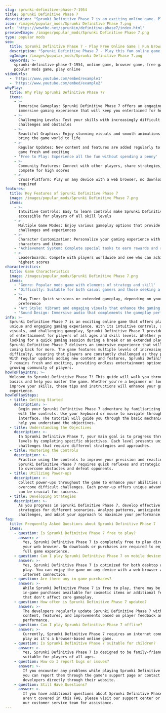 ```yaml
---
slug: sprunki-definitive-phase-7-1954
title: Sprunki Definitive Phase 7
description: "Sprunki Definitive Phase 7 is an exciting online game. Play for free directly in your browser!"
icon: /images/popular_mods/Sprunki Definitive Phase 7.png
url: 'https://wowtbc.net/sprunkin/definitive-phase7/index.html'
previewImage: /images/popular_mods/Sprunki Definitive Phase 7.png
type: popular mods
seo:
  title: Sprunki Definitive Phase 7 - Play Free Online Game | Fun Browser Games
  description: "Sprunki Definitive Phase 7 - Play this fun online game for free in your browser. No download required!"
  ogImage: /images/popular_mods/Sprunki Definitive Phase 7.png
  keywords: >-
    sprunki-definitive-phase-7-1954, online game, browser game, free game,
    popular mods game, play online
videoUrls:
  - 'https://www.youtube.com/embed/example1'
  - 'https://www.youtube.com/embed/example2'
whyPlay:
  title: Why Play Sprunki Definitive Phase 7?
  items:
    - >-
      Immersive Gameplay: Sprunki Definitive Phase 7 offers an engaging and
      immersive gaming experience that will keep you entertained for hours
    - >-
      Challenging Levels: Test your skills with increasingly difficult
      challenges and obstacles
    - >-
      Beautiful Graphics: Enjoy stunning visuals and smooth animations that
      bring the game world to life
    - >-
      Regular Updates: New content and features are added regularly to keep the
      game fresh and exciting
    - 'Free to Play: Experience all the fun without spending a penny'
    - >-
      Community Features: Connect with other players, share strategies, and
      compete for high scores
    - >-
      Cross-Platform: Play on any device with a web browser, no downloads
      required
features:
  title: Key Features of Sprunki Definitive Phase 7
  image: /images/popular_mods/Sprunki Definitive Phase 7.png
  items:
    - >-
      Intuitive Controls: Easy to learn controls make Sprunki Definitive Phase 7
      accessible for players of all skill levels
    - >-
      Multiple Game Modes: Enjoy various gameplay options that provide different
      challenges and experiences
    - >-
      Character Customization: Personalize your gaming experience with unique
      characters and items
    - 'Achievement System: Complete special tasks to earn rewards and recognition'
    - >-
      Leaderboards: Compete with players worldwide and see who can achieve the
      highest scores
characteristics:
  title: Game Characteristics
  image: /images/popular_mods/Sprunki Definitive Phase 7.png
  items:
    - 'Genre: Popular mods game with elements of strategy and skill'
    - 'Difficulty: Suitable for both casual gamers and those seeking a challenge'
    - >-
      Play Time: Quick sessions or extended gameplay, depending on your
      preference
    - 'Art Style: Vibrant and engaging visuals that enhance the gaming experience'
    - 'Sound Design: Immersive audio that complements the gameplay perfectly'
info: >-
  Sprunki Definitive Phase 7 is an exciting online game that offers players a
  unique and engaging gaming experience. With its intuitive controls, stunning
  visuals, and challenging gameplay, Sprunki Definitive Phase 7 provides hours
  of entertainment for players of all ages and skill levels. Whether you're
  looking for a quick gaming session during a break or an extended play session,
  Sprunki Definitive Phase 7 delivers an immersive experience that will keep you
  coming back for more. The game features multiple levels of increasing
  difficulty, ensuring that players are constantly challenged as they progress.
  With regular updates adding new content and features, Sprunki Definitive Phase
  7 remains fresh and exciting, providing endless entertainment options for its
  growing community of players.
howToPlayIntro: >-
  Welcome to Sprunki Definitive Phase 7! This guide will walk you through the
  basics and help you master the game. Whether you're a beginner or looking to
  improve your skills, these tips and instructions will enhance your gaming
  experience.
howToPlaySteps:
  - title: Getting Started
    description: >-
      Begin your Sprunki Definitive Phase 7 adventure by familiarizing yourself
      with the controls. Use your keyboard or mouse to navigate through the game
      interface. The tutorial will guide you through the basic mechanics and
      help you understand the objectives.
  - title: Understanding the Objectives
    description: >-
      In Sprunki Definitive Phase 7, your main goal is to progress through
      levels by completing specific objectives. Each level presents unique
      challenges that require different strategies and approaches.
  - title: Mastering the Controls
    description: >-
      Practice using the controls to improve your precision and reaction time.
      Sprunki Definitive Phase 7 requires quick reflexes and strategic thinking
      to overcome obstacles and defeat opponents.
  - title: Utilizing Power-ups
    description: >-
      Collect power-ups throughout the game to enhance your abilities and
      overcome difficult challenges. Each power-up offers unique advantages that
      can be crucial for success.
  - title: Developing Strategies
    description: >-
      As you progress in Sprunki Definitive Phase 7, develop effective
      strategies for different scenarios. Analyze patterns, anticipate
      challenges, and adapt your approach to maximize your performance.
faq:
  title: Frequently Asked Questions about Sprunki Definitive Phase 7
  items:
    - question: Is Sprunki Definitive Phase 7 free to play?
      answer: >-
        Yes, Sprunki Definitive Phase 7 is completely free to play directly in
        your web browser. No downloads or purchases are required to enjoy the
        full game experience.
    - question: Can I play Sprunki Definitive Phase 7 on mobile devices?
      answer: >-
        Yes, Sprunki Definitive Phase 7 is optimized for both desktop and mobile
        play. You can enjoy the game on any device with a web browser and
        internet connection.
    - question: Are there any in-game purchases?
      answer: >-
        While Sprunki Definitive Phase 7 is free to play, there may be optional
        in-game purchases available for cosmetic items or additional features
        that don't affect core gameplay.
    - question: How often is Sprunki Definitive Phase 7 updated?
      answer: >-
        The developers regularly update Sprunki Definitive Phase 7 with new
        content, features, and improvements based on player feedback and game
        performance.
    - question: Can I play Sprunki Definitive Phase 7 offline?
      answer: >-
        Currently, Sprunki Definitive Phase 7 requires an internet connection to
        play as it's a browser-based online game.
    - question: Is Sprunki Definitive Phase 7 suitable for children?
      answer: >-
        Yes, Sprunki Definitive Phase 7 is designed to be family-friendly and
        suitable for players of all ages.
    - question: How do I report bugs or issues?
      answer: >-
        If you encounter any problems while playing Sprunki Definitive Phase 7,
        you can report them through the game's support page or contact the
        developers directly through their website.
    - question: Still Have Questions?
      answer: >-
        If you have additional questions about Sprunki Definitive Phase 7 that
        aren't covered in this FAQ, please visit our support center or contact
        our customer service team for assistance.
---
```


